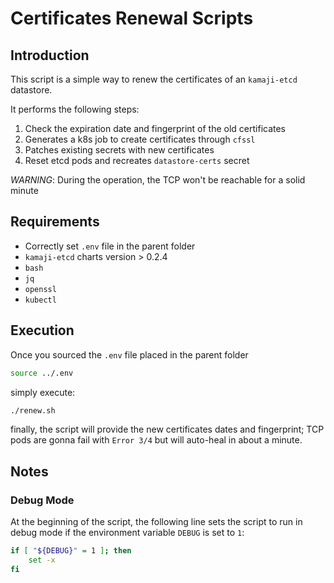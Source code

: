 # Certificates Renewal Scripts

## Introduction
This script is a simple way to renew the certificates of an `kamaji-etcd` datastore.

It performs the following steps:

1. Check the expiration date and fingerprint of the old certificates
2. Generates a k8s job to create certificates through `cfssl`
3. Patches existing secrets with new certificates
4. Reset etcd pods and recreates `datastore-certs` secret

*WARNING*:
During the operation, the TCP won't be reachable for a solid minute

## Requirements

- Correctly set `.env` file in the parent folder
- `kamaji-etcd` charts version > 0.2.4
- `bash`
- `jq`
- `openssl`
- `kubectl`

## Execution

Once you sourced the `.env` file placed in the parent folder

```bash
source ../.env
```

simply execute:

```bash
./renew.sh
```

finally, the script will provide the new certificates dates and fingerprint;
TCP pods are gonna fail with `Error 3/4` but will auto-heal in about a minute.

## Notes

### Debug Mode

At the beginning of the script, the following line sets the script to run in debug mode if the environment variable `DEBUG` is set to `1`:

``` bash
if [ "${DEBUG}" = 1 ]; then
    set -x
fi
```
